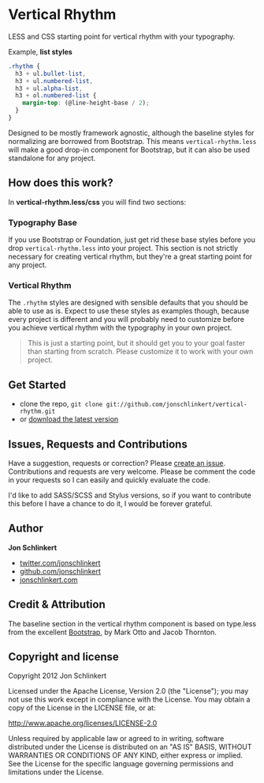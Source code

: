 # Vertical Rhythm

LESS and CSS starting point for vertical rhythm with your typography.



Example, **list styles**

```scss
.rhythm {
  h3 + ul.bullet-list,
  h3 + ul.numbered-list,
  h3 + ul.alpha-list,
  h3 + ol.numbered-list {
    margin-top: (@line-height-base / 2);
  }
}
```



Designed to be mostly framework agnostic, although the baseline styles for normalizing are borrowed from Bootstrap. This means `vertical-rhythm.less` will make a good drop-in component for Bootstrap, but it can also be used standalone for any project.


## How does this work?

In **vertical-rhythm.less/css** you will find two sections:


### Typography Base

If you use Bootstrap or Foundation, just get rid these base styles before you drop `vertical-rhythm.less` into your project. This section is not strictly necessary for creating vertical rhythm, but they're a great starting point for any project.

### Vertical Rhythm

The `.rhythm` styles are designed with sensible defaults that you should be able to use as is. Expect to use these styles as examples though, because every project is different and you will probably need to customize before you achieve vertical rhythm with the typography in your own project.


> This is just a starting point, but it should get you to your goal faster than starting from scratch. Please customize it to work with your own project.





## Get Started

  * clone the repo, `git clone git://github.com/jonschlinkert/vertical-rhythm.git`
  * or [download the latest version](https://github.com/jonschlinkert/vertical-rhythm/zipball/master)


## Issues, Requests and Contributions

Have a suggestion, requests or correction? Please [create an issue](https://github.com/jonschlinkert/vertical-rhythm/issues). Contributions and requests are very welcome. Please be comment the code in your requests so I can easily and quickly evaluate the code.

I'd like to add SASS/SCSS and Stylus versions, so if you want to contribute this before I have a chance to do it, I would be forever grateful.




## Author

**Jon Schlinkert**

+ [twitter.com/jonschlinkert](http://twitter.com/jonschlinkert)
+ [github.com/jonschlinkert](http://github.com/jonschlinkert)
+ [jonschlinkert.com](http://www.jonschlinkert.com)



## Credit & Attribution

The baseline section in the vertical rhythm component is based on type.less from the excellent [Bootstrap](http://twitter.github.com/bootstrap), by Mark Otto and Jacob Thornton.



## Copyright and license

Copyright 2012 Jon Schlinkert

Licensed under the Apache License, Version 2.0 (the "License");
you may not use this work except in compliance with the License.
You may obtain a copy of the License in the LICENSE file, or at:

   http://www.apache.org/licenses/LICENSE-2.0

Unless required by applicable law or agreed to in writing, software
distributed under the License is distributed on an "AS IS" BASIS,
WITHOUT WARRANTIES OR CONDITIONS OF ANY KIND, either express or implied.
See the License for the specific language governing permissions and
limitations under the License.
